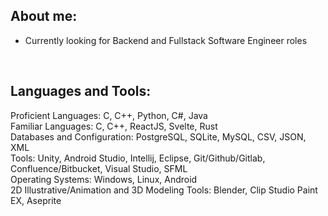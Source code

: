 ## About me:
- Currently looking for Backend and Fullstack Software Engineer roles
<br />

## Languages and Tools:
Proficient Languages: C, C++, Python, C#, Java 
<br />
Familiar Languages: C, C++, ReactJS, Svelte, Rust
<br />
Databases and Configuration: PostgreSQL, SQLite, MySQL, CSV, JSON, XML
<br />
Tools: Unity, Android Studio, Intellij, Eclipse,  Git/Github/Gitlab, Confluence/Bitbucket, Visual Studio, SFML
<br />
Operating Systems: Windows, Linux, Android
<br />
2D Illustrative/Animation and 3D Modeling Tools: Blender, Clip Studio Paint EX, Aseprite
<br />
